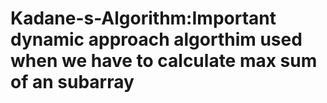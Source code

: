 # Kadane-s-Algorithm:Important dynamic approach algorthim used when we have to calculate max sum of an subarray
